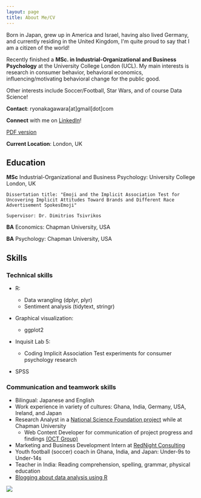 ```yaml
---
layout: page
title: About Me/CV
---
```


Born in Japan, grew up in America and Israel, having also lived Germany, and currently residing in the United Kingdom, I'm quite proud to say that I am a citizen of the world!

Recently finished a **MSc. in Industrial-Organizational and Business Psychology** at the University College London (UCL). My main interests is research in consumer behavior, behavioral economics, influencing/motivating behavioral change for the public good.

Other interests include Soccer/Football, Star Wars, and of course Data Science!

**Contact**: ryonakagawara[at]gmail[dot]com

**Connect** with me on [LinkedIn](https://www.linkedin.com/in/ryonakagawara)!

[PDF version](ryo-n7.github.io/RyoNakagawara_cv.pdf)

**Current Location**: London, UK

## Education

**MSc** Industrial-Organizational and Business Psychology: University College London, UK
    
    Dissertation title: "Emoji and the Implicit Association Test for Uncovering Implicit Attitudes Toward Brands and Different Race Advertisement SpokesEmoji"
    
    Supervisor: Dr. Dimitrios Tsivrikos
    
**BA** Economics: Chapman University, USA

**BA** Psychology: Chapman University, USA

## Skills
### Technical skills
* R:
  + Data wrangling (dplyr, plyr)
  + Sentiment analysis (tidytext, stringr)

* Graphical visualization:
  + ggplot2

* Inquisit Lab 5:
  * Coding Implicit Association Test experiments for consumer psychology research
  
* SPSS

### Communication and teamwork skills
* Bilingual: Japanese and English
* Work experience in variety of cultures: Ghana, India, Germany, USA, Ireland, and Japan
* Research Analyst in a [National Science Foundation project](https://www.nsf.gov/awardsearch/showAward?AWD_ID=1322305&HistoricalAwards=false) while at Chapman University
  + Web Content Developer for communication of project progress and findings [(OCT Group)](http://octgroup.org/)
* Marketing and Business Development Intern at [RedNight Consulting](https://www.rednightconsulting.com/) 
* Youth football (soccer) coach in Ghana, India, and Japan: Under-9s to Under-14s
* Teacher in India: Reading comprehension, spelling, grammar, physical education
* [Blogging about data analysis using R](https://ryo-n7.github.io/2017-09-05-japan-unemploy-pm/)



![](../img/about-me.JPG)

